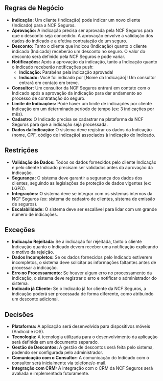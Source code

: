 ## Regras de Negócio

* **Indicação:**  Um cliente (Indicação) pode indicar um novo cliente (Indicado) para a NCF Seguros.
* **Aprovação:** A indicação precisa ser aprovada pela NCF Seguros para que o desconto seja concedido. A aprovação envolve a validação dos dados do indicado e a efetiva contratação de um seguro.
* **Desconto:**  Tanto o cliente que indicou (Indicação) quanto o cliente indicado (Indicado) receberão um desconto no seguro. O valor do desconto será definido pela NCF Seguros e pode variar.
* **Notificações:**  Após a aprovação da indicação, tanto a Indicação quanto o Indicado receberão notificações push:
    * **Indicação:** Parabéns pela indicação aprovada!
    * **Indicado:**  Você foi indicado por [Nome da Indicação]! Um consultor entrará em contato em breve.
* **Consultor:** Um consultor da NCF Seguros entrará em contato com o Indicado após a aprovação da indicação para dar andamento ao processo de contratação do seguro.
* **Limite de Indicações:**  Pode haver um limite de indicações por cliente Indicação em um determinado período de tempo (ex: 3 indicações por mês).
* **Cadastro:** O Indicado precisa se cadastrar na plataforma da NCF Seguros para que a indicação seja processada.
* **Dados da Indicação:**  O sistema deve registrar os dados da Indicação (nome, CPF, código de indicação) associados à indicação do Indicado.


## Restrições

* **Validação de Dados:** Todos os dados fornecidos pelo cliente Indicação e pelo cliente Indicado precisam ser validados antes da aprovação da indicação.
* **Segurança:**  O sistema deve garantir a segurança dos dados dos clientes, seguindo as legislações de proteção de dados vigentes (ex: LGPD).
* **Integrações:**  O sistema deve se integrar com os sistemas internos da NCF Seguros (ex: sistema de cadastro de clientes, sistema de emissão de seguros).
* **Escalabilidade:** O sistema deve ser escalável para lidar com um grande número de indicações.


## Exceções

* **Indicação Rejeitada:** Se a indicação for rejeitada, tanto o cliente Indicação quanto o Indicado devem receber uma notificação explicando o motivo da rejeição.
* **Dados Incompletos:**  Se os dados fornecidos pelo Indicado estiverem incompletos, o sistema deve solicitar as informações faltantes antes de processar a indicação.
* **Erro no Processamento:** Se houver algum erro no processamento da indicação, o sistema deve registrar o erro e notificar o administrador do sistema.
* **Indicado já Cliente:** Se o Indicado já for cliente da NCF Seguros, a indicação poderá ser processada de forma diferente, como atribuindo um desconto adicional.


## Decisões

* **Plataforma:**  A aplicação será desenvolvida para dispositivos móveis (Android e iOS).
* **Tecnologia:**  A tecnologia utilizada para o desenvolvimento da aplicação será definida em um documento separado.
* **Gestão de Descontos:** A gestão de descontos será feita pelo sistema, podendo ser configurada pelo administrador.
* **Comunicação com o Consultor:** A comunicação do Indicado com o consultor será inicialmente via telefone/e-mail.
* **Integração com CRM:** A integração com o CRM da NCF Seguros será avaliada e implementada futuramente.

